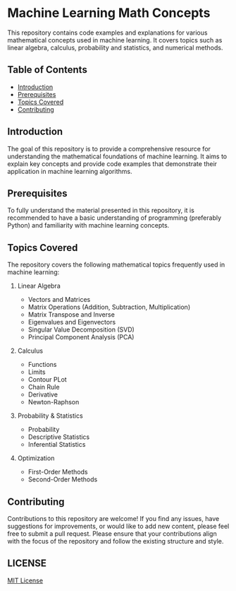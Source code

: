 # Machine Learning Math Concepts

This repository contains code examples and explanations for various mathematical concepts used in machine learning. It covers topics such as linear algebra, calculus, probability and statistics, and numerical methods.

## Table of Contents

- [Introduction](#introduction)
- [Prerequisites](#prerequisites)
- [Topics Covered](#topics-covered)
- [Contributing](#contributing)

## Introduction

The goal of this repository is to provide a comprehensive resource for understanding the mathematical foundations of machine learning. It aims to explain key concepts and provide code examples that demonstrate their application in machine learning algorithms.

## Prerequisites

To fully understand the material presented in this repository, it is recommended to have a basic understanding of programming (preferably Python) and familiarity with machine learning concepts.

## Topics Covered

The repository covers the following mathematical topics frequently used in machine learning:

1. Linear Algebra
   - Vectors and Matrices
   - Matrix Operations (Addition, Subtraction, Multiplication)
   - Matrix Transpose and Inverse
   - Eigenvalues and Eigenvectors
   - Singular Value Decomposition (SVD)
   - Principal Component Analysis (PCA)
     
2. Calculus
   - Functions
   - Limits
   - Contour PLot
   - Chain Rule
   - Derivative
   - Newton-Raphson

3. Probability & Statistics
   - Probability
   - Descriptive Statistics
   - Inferential Statistics

4. Optimization
   - First-Order Methods
   - Second-Order Methods
   
## Contributing

Contributions to this repository are welcome! If you find any issues, have suggestions for improvements, or would like to add new content, please feel free to submit a pull request. Please ensure that your contributions align with the focus of the repository and follow the existing structure and style.

## LICENSE

[MIT License](LICENSE)
